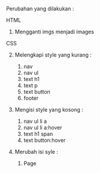Perubahan yang dilakukan :

HTML
1. Mengganti imgs menjadi images

CSS

2. Melengkapi style yang kurang :
    1. nav
    2. nav ul
    3. text h1
    4. text p
    5. text button
    6. footer

3. Mengisi style yang kosong :
    1. nav ul li a
    2. nav ul li a:hover
    3. text h1 span
    4. text button:hover

4. Merubah isi syle :
    1. Page 
